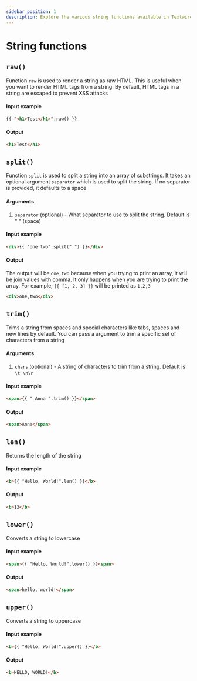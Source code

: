 ```yaml
---
sidebar_position: 1
description: Explore the various string functions available in Textwire
---
```


# String functions

## `raw()`
Function `raw` is used to render a string as raw HTML. This is useful when you want to render HTML tags from a string. By default, HTML tags in a string are escaped to prevent XSS attacks

#### Input example
```html
{{ "<h1>Test</h1>".raw() }}
```

#### Output
```html
<h1>Test</h1>
```

## `split()`
Function `split` is used to split a string into an array of substrings. It takes an optional argument `separator` which is used to split the string. If no separator is provided, it defaults to a space

#### Arguments
1. `separator` (optional) - What separator to use to split the string. Default is " " (space)

#### Input example
```html
<div>{{ "one two".split(" ") }}</div>
```

#### Output
The output will be `one,two` because when you trying to print an array, it will be join values with comma. It only happens when you are trying to print the array. For example, `{{ [1, 2, 3] }}` will be printed as `1,2,3`

```html
<div>one,two</div>
```

## `trim()`
Trims a string from spaces and special characters like tabs, spaces and new lines by default. You can pass a argument to trim a specific set of characters from a string

#### Arguments
1. `chars` (optional) - A string of characters to trim from a string. Default is `\t \n\r`

#### Input example
```html
<span>{{ " Anna ".trim() }}</span>
```

#### Output
```html
<span>Anna</span>
```

## `len()`
Returns the length of the string

#### Input example
```html
<b>{{ "Hello, World!".len() }}</b>
```

#### Output
```html
<b>13</b>
```

## `lower()`
Converts a string to lowercase

#### Input example
```html
<span>{{ "Hello, World!".lower() }}<span>
```

#### Output
```html
<span>hello, world!</span>
```

## `upper()`
Converts a string to uppercase

#### Input example
```html
<b>{{ "Hello, World!".upper() }}</b>
```

#### Output
```html
<b>HELLO, WORLD!</b>
```